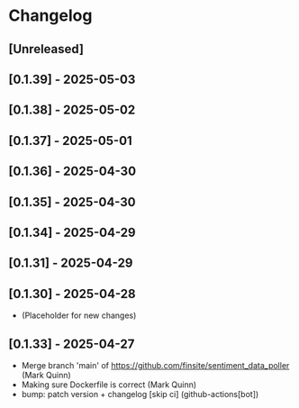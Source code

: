 # Changelog

## [Unreleased]

## [0.1.39] - 2025-05-03

## [0.1.38] - 2025-05-02

## [0.1.37] - 2025-05-01

## [0.1.36] - 2025-04-30

## [0.1.35] - 2025-04-30

## [0.1.34] - 2025-04-29

## [0.1.31] - 2025-04-29

## [0.1.30] - 2025-04-28

- (Placeholder for new changes)

## [0.1.33] - 2025-04-27

- Merge branch 'main' of https://github.com/finsite/sentiment_data_poller (Mark
  Quinn)
- Making sure Dockerfile is correct (Mark Quinn)
- bump: patch version + changelog [skip ci] (github-actions[bot])
